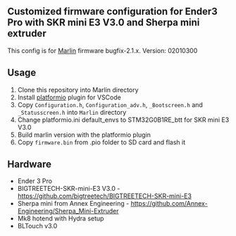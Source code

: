 
## Customized firmware configuration for Ender3 Pro with SKR mini E3 V3.0 and Sherpa mini extruder


This config is for [Marlin](https://github.com/MarlinFirmware/Marlin) firmware bugfix-2.1.x. Version: 02010300

## Usage

1. Clone this repository into Marlin directory
2. Install [platformio](https://platformio.org/) plugin for VSCode
3. Copy `Configuration.h`, `Configuration_adv.h`, `_Bootscreen.h` and `_Statusscreen.h` into `Marlin` directory
4. Change platformio.ini default_envs to STM32G0B1RE_btt for SKR mini E3 V3.0
5. Build marlin version with the platformio plugin
6. Copy `firmware.bin` from .pio folder to SD card and flash it

## Hardware

- Ender 3 Pro  
- BIGTREETECH-SKR-mini-E3 V3.0 - https://github.com/bigtreetech/BIGTREETECH-SKR-mini-E3  
- Sherpa mini from Annex Engineering - https://github.com/Annex-Engineering/Sherpa_Mini-Extruder  
- Mk8 hotend with Hydra setup 
- BLTouch v3.0
